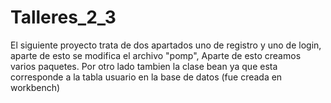 # Talleres_2_3
El siguiente proyecto trata de dos apartados uno de registro y uno de login, aparte de esto se modifica el archivo "pomp", Aparte de esto creamos varios paquetes. Por otro lado tambien  la clase bean  ya que esta corresponde a la tabla usuario en la base de datos  (fue creada en  workbench)
